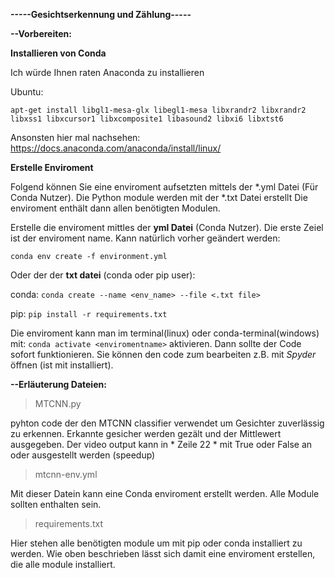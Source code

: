 **-----Gesichtserkennung und Zählung-----**

**--Vorbereiten:**

**Installieren von Conda**

Ich würde Ihnen raten Anaconda zu installieren

Ubuntu:

`apt-get install libgl1-mesa-glx libegl1-mesa libxrandr2 libxrandr2
libxss1 libxcursor1 libxcomposite1 libasound2 libxi6 libxtst6`

Ansonsten hier mal nachsehen:
https://docs.anaconda.com/anaconda/install/linux/

**Erstelle Enviroment**

Folgend können Sie eine enviroment aufsetzten mittels der *.yml Datei (Für Conda Nutzer). Die Python module werden mit der *.txt Datei erstellt Die enviroment enthält dann allen benötigten Modulen.

Erstelle die enviroment mittles der **yml Datei** (Conda Nutzer). Die erste Zeiel ist der enviroment name. Kann natürlich vorher geändert werden:

`conda env create -f environment.yml`

Oder der der **txt datei** (conda oder pip user):

conda: `conda create --name <env_name> --file <.txt file>`

pip: `pip install -r requirements.txt`


Die enviroment kann man im terminal(linux) oder conda-terminal(windows) 
mit:
`conda activate <enviromentname>`
aktivieren. Dann sollte der Code sofort funktionieren. Sie können den
code zum bearbeiten z.B. mit *Spyder* öffnen (ist mit installiert).


**--Erläuterung Dateien:**
> MTCNN.py 

 pyhton code der den MTCNN classifier verwendet um Gesichter zuverlässig zu erkennen.
 Erkannte gesicher werden gezält und der Mittlewert ausgegeben.
 Der video output kann in * Zeile 22 * mit True oder False an oder ausgestellt werden (speedup)
 
  > mtcnn-env.yml
  
   Mit dieser Datein kann eine Conda enviroment erstellt werden. Alle Module sollten enthalten sein. 
 
 > requirements.txt
 
   Hier stehen alle benötigten module um mit pip oder conda installiert zu werden. Wie oben beschrieben lässt sich damit eine enviroment erstellen, die alle module installiert.
 

